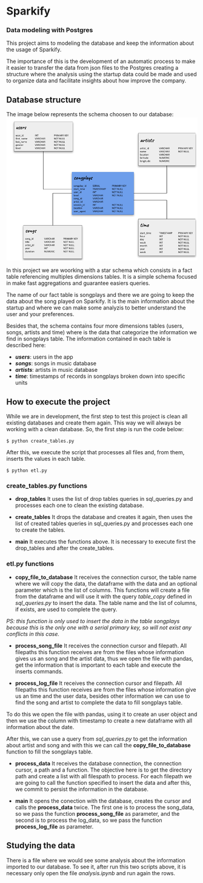 # Sparkify
### Data modeling with Postgres

This project aims to modeling the database and keep the information about the usage of Sparkify. 

The importance of this is the development of an automatic process to make it easier to transfer the data from json files to the Postgres creating a structure where the analysis using the startup data could be made and used to organize data and facilitate insights about how improve the company.

## Database structure
The image below represents the schema choosen to our database:
![Star Schema](images/StarSchema.png)

In this project we are woorking with a star schema which consists in a fact table referencing multiples dimensions tables. It is a simple schema focused in make fast aggregations and guarantee easiers queries.

The name of our fact table is songplays and there we are going to keep the data about the song played on Sparkify. It is the main information about the startup and where we can make some analyzis to better understand the user and your preferences.

Besides that, the schema contains four more dimensions tables (users, songs, artists and time) where is the data that categorize the information we find in songplays table.
The information contained in each table is described here:

+ ***users***: users in the app
+ ***songs***: songs in music database
+ ***artists***: artists in music database
+ ***time***: timestamps of records in songplays broken down into specific units

## How to execute the project
While we are in development, the first step to test this project is clean all existing databases and create them again. This way we will always be working with a clean database. So, the first step is run the code below:

``` 
$ python create_tables.py
```

After this, we execute the script that processes all files and, from them, inserts the values in each table.

```
$ python etl.py
```

### create_tables.py functions
+ **drop_tables**
It uses the list of drop tables queries in sql_queries.py and processes each one to clean the existing database.

+ **create_tables**
It drops the database and creates it again, then uses the list of created tables queries in sql_queries.py and processes each one to create the tables.

+ **main**
It executes the functions above. It is necessary to execute first the drop_tables and after the create_tables.

### etl.py functions
+ **copy_file_to_database**
It receives the connection cursor, the table name where we will copy the data, the dataframe with the data and an optional parameter which is the list of columns. This functions will create a file from the dataframe and will use it with the query *table_copy* defined in *sql_queries.py* to insert the data. The table name and the list of columns, if exists, are used to complete the query. 

*PS: this function is only used to insert the data in the table songplays because this is the only one with a serial primary key, so will not exist any conflicts in this case.*

+ **process_song_file**
It receives the connection cursor and filepath. All filepaths this function receives are from the files whose information gives us an song and the artist data, thus we open the file with pandas, get the information that is important to each table and execute the inserts commands.

+ **process_log_file**
It receives the connection cursor and filepath. All filepaths this function receives are from the files whose information give us an time and the user data, besides other information we can use to find the song and artist to complete the data to fill songplays table. 

To do this we open the file with pandas, using it to create an user object and then we use the column with timestamp to create a new dataframe with all information about the date. 

After this, we can use a query from *sql_queries.py* to get the information about artist and song and with this we can call the **copy_file_to_database** function to fill the songplays table.

+ **process_data**
It receives the database connection, the connection cursor, a path and a function. The objective here is to get the directory path and create a list with all filespath to process. For each filepath we are going to call the function specified to insert the data and after this, we commit to persist the information in the database.

+ **main**
It opens the conection with the database, creates the cursor and calls the **process_data** twice. The first one is to process the song_data, so we pass the function **process_song_file** as parameter, and the second is to process the log_data, so we pass the function **process_log_file** as parameter.

## Studying the data 
There is a file where we would see some analysis about the information imported to our database. To see it, after run this two scripts above, it is necessary only open the file *analysis.ipynb* and run again the rows.